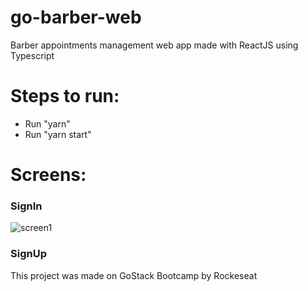 # go-barber-web
Barber appointments management web app made with ReactJS using Typescript

# Steps to run:
  - Run "yarn"
  - Run "yarn start"
  
 # Screens:
### SignIn
![screen1](https://user-images.githubusercontent.com/20324935/83754440-54dc5680-a642-11ea-99ce-ad982b835c99.png)

### SignUp



This project was made on GoStack Bootcamp by Rockeseat
